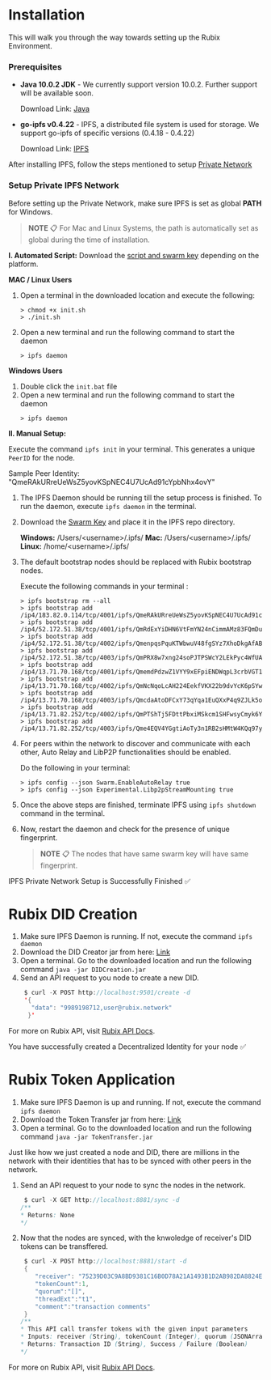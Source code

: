 ﻿# Installation

This will walk you through the way towards setting up the Rubix Environment.

### Prerequisites

-   **Java 10.0.2 JDK** - We currently support version 10.0.2. Further support will be available soon.

    Download Link: [Java](https://www.oracle.com/java/technologies/java-archive-javase10-downloads.html)
    
-   **go-ipfs v0.4.22** - IPFS, a distributed file system is used for storage. We support go-ipfs of specific versions (0.4.18 - 0.4.22) 

    Download Link: [IPFS](https://dist.ipfs.io/go-ipfs)
    
After installing IPFS, follow the steps mentioned to setup [Private Network](#setup-private-ipfs-network)

### Setup Private IPFS Network 
Before setting up the Private Network, make sure IPFS is set as global **PATH** for Windows.

> **NOTE** 📋 For Mac and Linux Systems, the path is automatically set as global during the time of installation.

**I. Automated Script:** Download the [script and swarm key](https://github.com/rubixchain/rubixnetwork/tree/master/setupscripts) depending on the platform.

**MAC / Linux Users**
1. Open a terminal in the downloaded location and execute the following:
	```
	> chmod +x init.sh
	> ./init.sh
	```
2.  Open a new terminal and run the following command to start the daemon
	```
	> ipfs daemon
	```
**Windows Users**
1. Double click the `init.bat` file
2.  Open a new terminal and run the following command to start the daemon
	```
	> ipfs daemon
	```
**II. Manual Setup:**

Execute the command `ipfs init` in your terminal. This generates a unique `PeerID` for the node.

Sample Peer Identity: "QmeRAkURreUeWsZ5yovKSpNEC4U7UcAd91cYpbNhx4ovY"

1.  The IPFS Daemon should be running till the setup process is finished. To run the daemon, execute `ipfs daemon` in the terminal.
2.  Download the [Swarm Key](https://github.com/rubixchain/rubixnetwork/blob/master/setupscripts/LinScript/swarm.key) and place it in the IPFS repo directory. 
   
     **Windows:** /Users/<username\>/.ipfs/
     **Mac:** /Users/<username\>/.ipfs/
     **Linux:** /home/<username\>/.ipfs/


3.  The default bootstrap nodes should be replaced with Rubix bootstrap nodes.

     Execute the following commands in your terminal :
	```
	> ipfs bootstrap rm --all
	> ipfs bootstrap add /ip4/183.82.0.114/tcp/4001/ipfs/QmeRAkURreUeWsZ5yovKSpNEC4U7UcAd91cYpbNhx4ovYW
	> ipfs bootstrap add /ip4/52.172.51.38/tcp/4001/ipfs/QmRdExYiDHN6VtFmYN24nCimmAMz83FQmDuZmtpnteURiq
	> ipfs bootstrap add /ip4/52.172.51.38/tcp/4002/ipfs/QmenpqsPquKTWbwuV48fgSYz7XhoDkgAfABEtc3xF7Jsry
	> ipfs bootstrap add /ip4/52.172.51.38/tcp/4003/ipfs/QmPRX8w7xng24soPJTPSWcY2LEkPyc4WfUAayiymb9Ndcu
	> ipfs bootstrap add /ip4/13.71.70.168/tcp/4001/ipfs/QmemdPdzwZ1VYY9xEFpiENDWqpL3crbVGT1X4TderdyYhi
	> ipfs bootstrap add /ip4/13.71.70.168/tcp/4002/ipfs/QmNcNqoLcAH224EekfVKX22b9dvYcK6pSYw74bfaL2P6Km
	> ipfs bootstrap add /ip4/13.71.70.168/tcp/4003/ipfs/QmcdaAtoDFCxY73qYqa1EuQXxP4q9ZJLk5oKD1YsLo4PvF
	> ipfs bootstrap add /ip4/13.71.82.252/tcp/4002/ipfs/QmPTShTj5FDttPbxiMSkcm1SHFwsyCmyk6YhkDZWHmWQjt
	> ipfs bootstrap add /ip4/13.71.82.252/tcp/4003/ipfs/Qme4EQV4YGgtiAoTy3n1RB2sHMtW4KQq97ydnpV2Hh6npr
	```
4.  For peers within the network to discover and communicate with each other, Auto Relay and LibP2P functionalities should be enabled.

     Do the following in your terminal:
	   ```
     > ipfs config --json Swarm.EnableAutoRelay true
     > ipfs config --json Experimental.Libp2pStreamMounting true
	 ```
     
5.  Once the above steps are finished, terminate IPFS using
    `ipfs shutdown` command in the terminal.

6.  Now, restart the daemon and check for the presence of unique fingerprint.

    > **NOTE** 📋 The nodes that have same swarm key will have same fingerprint.

IPFS Private Network Setup is Successfully Finished ✅

# Rubix DID Creation

1.  Make sure IPFS Daemon is running. If not, execute the command `ipfs daemon `
2.  Download the DID Creator jar from here: [Link]()
3.  Open a terminal. Go to the downloaded location and run the following command
    ` java -jar DIDCreation.jar `
4.  Send an API request to you node to create a new DID. 
	 ``` java
	  $ curl -X POST http://localhost:9501/create -d 
	  '{  
		"data": "9989198712,user@rubix.network"  
	   }'
	  ```  
For more on Rubix API, visit [Rubix API Docs](https://github.com/rubixchain/rubixnetwork/blob/master/Rubix%20API.md).

You have successfully created a Decentralized Identity for your node ✅

# Rubix Token Application

1.  Make sure IPFS Daemon is up and running. If not, execute the command `ipfs daemon`
2.  Download the Token Transfer jar from here: [Link]()
3.  Open a terminal. Go to the downloaded location and run the following command `java -jar TokenTransfer.jar`

Just like how we just created a node and DID, there are millions in the network with their identities that has to be synced with other peers in the network.

1.  Send an API request to your node to sync the nodes in the network.
	```java
	 $ curl -X GET http://localhost:8881/sync -d
	/**
	* Returns: None
	*/
	```
2.  Now that the nodes are synced, with the knwoledge of receiver's DID tokens can be transffered.
	```java
	 $ curl -X POST http://localhost:8881/start -d  
	 {
	    "receiver": "75239D03C9A8BD9381C16B0D78A21A1493B1D2AB982DA8824EF068471FF96020",
	    "tokenCount":1,
	    "quorum":"[]",
	    "threadExt":"t1",
	    "comment":"transaction comments"
	 }
	/**
	* This API call transfer tokens with the given input parameters
	* Inputs: receiver (String), tokenCount (Integer), quorum (JSONArrayList), threadExt (String), comment (String)
	* Returns: Transaction ID (String), Success / Failure (Boolean)
	*/
	```
For more on Rubix API, visit [Rubix API Docs](https://github.com/rubixchain/rubixnetwork/blob/master/Rubix%20API.md).
